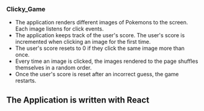 ### Clicky_Game

* The application renders different images of Pokemons to the screen. Each image listens for click events.
* The application keeps track of the user's score. The user's score is incremented when clicking an image for the first time.
* The user's score  resets to 0 if they click the same image more than once.
* Every time an image is clicked, the images rendered to the page shuffles themselves in a random order.
* Once the user's score is reset after an incorrect guess, the game restarts.

## The Application is written with React
